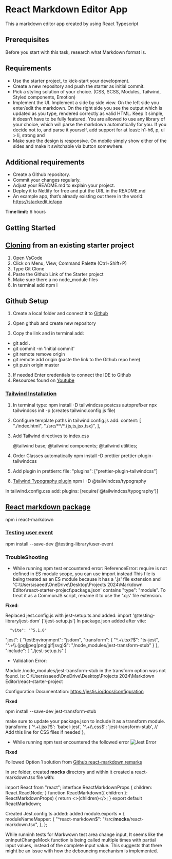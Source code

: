 # React Markdown Editor App

This a markdown editor app created by using React Typescript

## Prerequisites

Before you start with this task, research what Markdown format is.

## Requirements

- Use the starter project, to kick-start your development.
- Create a new repository and push the starter as initial commit.
- Pick a styling solution of your choice. (CSS, SCSS, Modules, Tailwind, Styled components, Emotion)
- Implement the UI. Implement a side by side view. On the left side you enter/edit the markdown. On the right side you see the output which is updated as you type, rendered correctly as valid HTML.
  Keep it simple, it doesn’t have to be fully featured.
  You are allowed to use any library of your choice, which will parse the markdown automatically for you. If you decide not to, and parse it yourself, add support for at least: h1-h6, p, ul > li, strong and <a>
- Make sure the design is responsive. On mobile simply show either of the sides and make it switchable via button somewhere.

## Additional requirements

- Create a Github repository.
- Commit your changes regularly.
- Adjust your README.md to explain your project.
- Deploy it to Netlify for free and put the URL in the README.md
- An example app, that’s already existing out there in the world: https://stackedit.io/app

**Time limit:** 6 hours

## Getting Started

## [Cloning](https://www.youtube.com/watch?v=i8KuDon82KM&ab_channel=h3webdevtuts) from an existing starter project

1. Open VsCode
2. Click on Menu, View, Command Palette (Ctrl+Shift+P)
3. Type Git Clone
4. Paste the Github Link of the Starter project
5. Make sure there a no node_module files
6. In terminal add npm i

## Github Setup

1. Create a local folder and connect it to [Github](https://github.com/)

1. Open github and create new repository
1. Copy the link and in terminal add:

- git add .
- git commit -m 'Initial commit'
- git remote remove origin
- git remote add origin (paste the link to the Github repo here)
- git push origin master

3. If needed Enter credentials to connect the IDE to Github
4. Resources found on [Youtube](https://www.youtube.com/watch?v=vbQ2bYHxxEA)

### [Tailwind Installation](https://tailwindcss.com/docs/guides/vite)

1. In terminal type:
   npm install -D tailwindcss postcss autoprefixer
   npx tailwindcss init -p (creates tailwind.config.js file)

2. Configure template paths in tailwind.config.js add:
   content: [ "./index.html", "./src/**/*.{js,ts,jsx,tsx}", ],

3. Add Tailwind directives to index.css

   @tailwind base;
   @tailwind components;
   @tailwind utilities;

4. Order Classes automatically
   npm install -D prettier prettier-plugin-tailwindcss

5. Add plugin in prettierrc file:
   "plugins": ["prettier-plugin-tailwindcss"]

6. [Tailwind Typography plugin](https://tailwindcss.com/docs/plugins#typography)
   npm i -D @tailwindcss/typography

In tailwind.config.css add:
plugins: [require('@tailwindcss/typography')]

## [React markdown package](https://www.npmjs.com/package/react-markdown/v/8.0.6)

npm i react-markdown

### [Testing user event](https://testing-library.com/docs/user-event/install)
npm install --save-dev @testing-library/user-event

### TroubleShooting

- While running npm test encountered error:
ReferenceError: require is not defined in ES module scope, you can use import instead
This file is being treated as an ES module because it has a '.js' file extension and 'C:\Users\saeed\OneDrive\Desktop\Projects 2024\Markdown Editor\react-starter-project\package.json' contains "type": "module". To treat it as a CommonJS script, rename it to use the '.cjs' file extension.

**Fixed**:

Replaced jest.config.js with jest-setup.ts and added:
import '@testing-library/jest-dom'
['<rootDir>/jest-setup.js']
In package.json added after vite:

      "vite": "^5.1.0"


"jest": {
"testEnvironment": "jsdom",
"transform": {
"^.+\\.tsx?$": "ts-jest",
      "^.+\\.(jpg|jpeg|png|gif|svg)$": "<rootDir>/node_modules/jest-transform-stub"
}
},
"include": [
"./jest-setup.ts"
]

- Validation Error:

Module <rootDir>/node_modules/jest-transform-stub in the transform option was not found.
<rootDir> is: C:\Users\saeed\OneDrive\Desktop\Projects
2024\Markdown Editor\react-starter-project

Configuration Documentation:
https://jestjs.io/docs/configuration


**Fixed**

npm install --save-dev jest-transform-stub

make sure to update your package.json to include it as a transform module.  
 transform: {
'^.+\\.jsx?$': 'babel-jest',
    '^.+\\.css$': 'jest-transform-stub', // Add this line for CSS files if needed
},


- While running npm test encountered the followed error
![Jest Error](/react-starter-project/src/assets/markdown-error.PNG)

**Fixed** 

Followed Option 1 solution from [Github react-markdown remarks](https://github.com/remarkjs/react-markdown/issues/635#issuecomment-956158474)

In src folder, created __mocks__
directory and within it created a react-markdown.tsx file with:

import React from "react";
interface ReactMarkdownProps {
  children: React.ReactNode;
}
function ReactMarkdown({ children }: ReactMarkdownProps) {
  return <>{children}</>;
}
export default ReactMarkdown;

Created  Jest.config.ts added:
added module.exports = {
  moduleNameMapper: {
    "^react-markdown$": "<rootDir>/src/__mocks__/react-markdown.tsx",
  },
};

While runninh tests for Markwown test area change input, It seems like the onInputChangeMock function is being called multiple times with partial input values, instead of the complete input value. This suggests that there might be an issue with how the debouncing mechanism is implemented.
